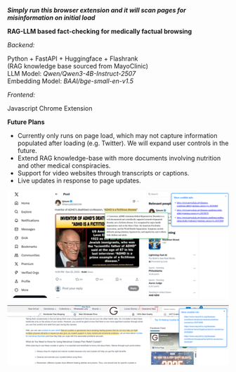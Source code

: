 ***Simply run this browser extension and it will scan pages for misinformation on initial load***

**RAG-LLM based fact-checking for medically factual browsing**

*Backend:*

Python + FastAPI + Huggingface + Flashrank <br>
(RAG knowledge base sourced from MayoClinic) <br>
LLM Model: *Qwen/Qwen3-4B-Instruct-2507* <br>
Embedding Model: *BAAI/bge-small-en-v1.5* <br>

*Frontend:*

Javascript Chrome Extension

**Future Plans**
- Currently only runs on page load, which may not capture information populated after loading (e.g. Twitter). We will expand user controls in the future.
- Extend RAG knowledge-base with more documents involving nutrition and other medical conspiracies.
- Support for video websites through transcripts or captions.
- Live updates in response to page updates. 

![alt text](images/adhd.png)

![alt text](images/menstrual.png)